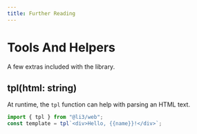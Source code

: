 ```yaml
---
title: Further Reading
---
```


# Tools And Helpers

A few extras included with the library.

## tpl(html: string)

At runtime, the `tpl` function can help with parsing an HTML text.

```ts
import { tpl } from "@li3/web";
const template = tpl`<div>Hello, {{name}}!</div>`;
```
